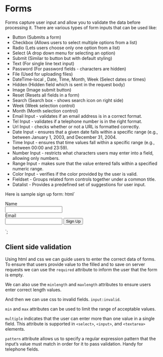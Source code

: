 # Forms

Forms capture user input and allow you to validate the data before processing it.
There are various types of form inputs that can be used like:

- Button (Submits a form)
- Checkbox (Allows users to select multiple options from a list)
- Radio (Lets users choose only one option from a list)
- Select (A drop down menu for selecting an option)
- Submit (Similar to button but with default styling)
- Text (For single line text input)
- Password (For password fields - characters are hidden)
- File (Used for uploading files)
- DateTime-local , Date, Time, Month, Week (Select dates or times)
- Hidden (Hidden field which is sent in the request body)
- Image (Image submit button)
- Reset (Resets all fields in a form)
- Search (Search box - shows search icon on right side)
- Week (Week selection control)
- Month (Month selection control)
- Email Input - validates if an email address is in a correct format.
- Tel Input - validates if a telephone number is in the right format.
- Url Input - checks whether or not a URL is formatted correctly.
- Date Input - ensures that a given date falls within a specific range (e.g., between January 1, 2003, and December 31, 2004.
- Time Input - ensures that time values fall within a specific range (e.g., between 00:00 and 23:59).
- Number Input - restricts what characters users may enter into a field, allowing only numbers.
- Range Input - makes sure that the value entered falls within a specified numeric range.
- Color Input - verifies if the color provided by the user is valid.
- Fieldset - Groups related form controls together under a common title.
- Datalist - Provides a predefined set of suggestions for user input.

Here is sample sign up form:
html`<form method="POST">
<label>Name</label><br/>
<input type="text" name="name"><br/>
<label>Email</label><br/>
<input type="email" name="email">
<button type="submit">Sign Up</button>

</form>`;

## Client side validation

Using html and css we can guide users to enter the correct data of forms.
To ensure that users provide value to the filled and to save on server requests we can use the `required` attribute to inform the user that the form is empty.

We can also use the `minlength` and `maxlength` attributes to ensure users enter correct length values.

And then we can use css to invalid fields. `input:invalid`.

`min` and `max` attributes can be used to limit the range of acceptable values.

`multiple` indicates that the user can enter more than one value in a single field. This attribute is supported in `<select>`, `<input>`, and `<textarea>` elements.

`pattern` attribute allows us to specify a regular expression pattern that the input’s value must match in order for it to pass validation. Handy for telephone fields.
